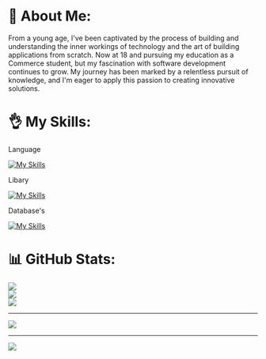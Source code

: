 # 💫 About Me:
From a young age, I've been captivated by the process of building and understanding the inner workings of technology and the art of building applications from scratch. Now at 18 and pursuing my education as a Commerce student, but my fascination with software development continues to grow. My journey has been marked by a relentless pursuit of knowledge, and I'm eager to apply this passion to creating innovative solutions.

# 👌 My Skills:
Language<br />

[![My Skills](https://skillicons.dev/icons?i=java,js,node.js,html,css)](https://skillicons.dev)

Libary<br />

[![My Skills](https://skillicons.dev/icons?i=spring,maven,express,react,next,redux)](https://skillicons.dev)

Database's<br />

[![My Skills](https://skillicons.dev/icons?i=mysql,mongodb)](https://skillicons.dev)

# 📊 GitHub Stats:
![](https://github-readme-stats.vercel.app/api?username=harshsahu12&theme=gotham&hide_border=true&include_all_commits=false&count_private=false)<br/>
![](https://github-readme-streak-stats.herokuapp.com/?user=harshsahu12&theme=gotham&hide_border=true)<br/>
![](https://github-readme-stats.vercel.app/api/top-langs/?username=harshsahu12&theme=gotham&hide_border=true&include_all_commits=false&count_private=false&layout=compact)

---
[![](https://visitcount.itsvg.in/api?id=harshsahu12&icon=0&color=0)](https://visitcount.itsvg.in)

<!-- Proudly created with GPRM ( https://gprm.itsvg.in ) -->

---
[![](https://visitcount.itsvg.in/api?id=harshsahu12&icon=0&color=0)](https://visitcount.itsvg.in)

<!-- Proudly created with GPRM ( https://gprm.itsvg.in ) -->
